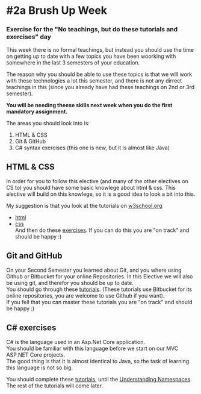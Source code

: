 # #2a Brush Up Week
### Exercise for the "No teachings, but do these tutorials and exercises" day

This week there is no formal teachings, but instead you should use the time on getting up to date with a few topics you have been woorking with somewhere in the last 3 semesters of your education.

The reason why you should be able to use these topics is that  we will work with these technologies a lot this semester, and there is not any dirrect teachings in this (since you already have had these teachings on 2nd or 3rd semester).    

**You will be needing theese skills next week when you do the first mandatory assignment.**

The areas you should look into is:

1. HTML & CSS
2. Git & GitHub
3. C# syntax exercises (this one is new, but it is almost like Java)    

## HTML & CSS
In order for you to follow this elective (and many of the other electives on CS to) you should have some basic knowlege about html & css. This elective will build on this knowlege, so it is a good idea to look a bit into this.    

My suggestion is that you look at the tutorials on [w3school.org](http://www.w3schools.com)    
* [html](http://www.w3schools.com/html/)
* [css](http://www.w3schools.com/css/)    
And then do these [exercises](xxx). If you can do this you are "on track" and should be happy :)

## Git and GitHub
On your Second Semester you learned about Git, and you where using Github or Bitbucket for your online Repositories. In this Elective we will also be using git, and therefor you should be up to date.    
You should go through these [tutorials](xxx). (These tutorials use Bitbucket for its online repositories, you are welcome to use Github if you want).     
If you fell that you can master these tutorials you are "on track" and should be happy :)

## C# exercises
C# is the language used in an Asp.Net Core application.    
You should be familiar with this language before we start on our MVC ASP.NET Core projects.    
The good thing is that it is almost identical to Java, so the task of learning this language is not so big.

You should complete these [tutorials](https://www.microsoft.com/net/tutorials/csharp/getting-started), until the [Understanding Namespaces](https://www.microsoft.com/net/tutorials/csharp/getting-started/namespaces). The rest of the tutorials will come later.
